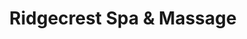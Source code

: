 ---
title: "Ridgecrest Spa & Massage"
url: /ridgecrest/ridgecrest-spa-and-massage/
shop: massage
---